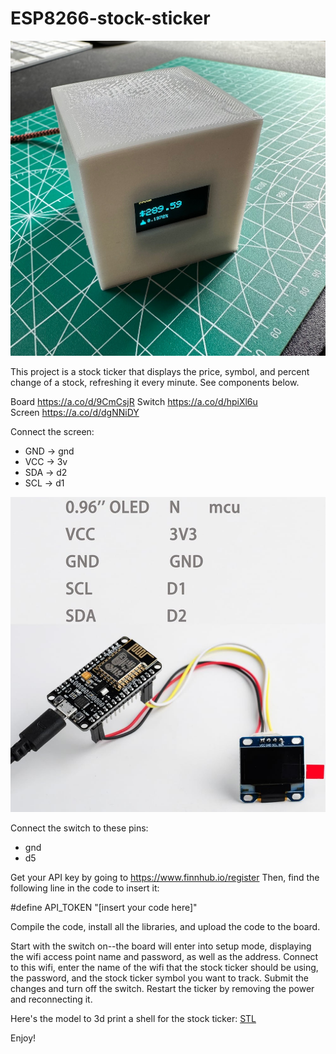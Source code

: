 # ESP8266-stock-sticker

![Picture of the stock ticker](https://github.com/nirpechuk/ESP8266-stock-sticker/blob/main/stock-ticker-pic.jpg?raw=true)

This project is a stock ticker that displays the price, symbol, and percent change of a stock, refreshing it every minute. See components below. 

Board https://a.co/d/9CmCsjR
Switch https://a.co/d/hpiXl6u
Screen https://a.co/d/dgNNiDY

Connect the screen:
- GND -> gnd
- VCC -> 3v
- SDA -> d2
- SCL -> d1

![Picture of the screen connections](https://github.com/nirpechuk/ESP8266-stock-sticker/blob/main/screen-connections.jpeg?raw=true)

Connect the switch to these pins:
- gnd
- d5

Get your API key by going to https://www.finnhub.io/register
Then, find the following line in the code to insert it: 

#define API_TOKEN "[insert your code here]"


Compile the code, install all the libraries, and upload the code to the board. 

Start with the switch on--the board will enter into setup mode, displaying the wifi access point name and password, as well as the address. Connect to this wifi, enter the name of the wifi that the stock ticker should be using, the password, and the stock ticker symbol you want to track. Submit the changes and turn off the switch. Restart the ticker by removing the power and reconnecting it. 

Here's the model to 3d print a shell for the stock ticker: [STL](https://github.com/nirpechuk/ESP8266-stock-sticker/blob/main/stock-ticker-box.stl)

Enjoy!
